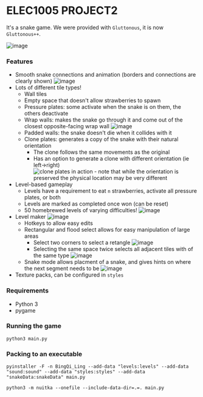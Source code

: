 # ELEC1005 PROJECT2
It's a snake game.
We were provided with `Gluttonous`, it is now `Gluttonous++`.

![image](https://github.com/AbacusIsMad/snake2022/assets/101756598/9c859b82-7930-4496-95dd-4c5a36f0224d)

### Features
- Smooth snake connections and animation (borders and connections are clearly shown)
![image](https://github.com/AbacusIsMad/snake2022/blob/master/README_images/pretty.png)
- Lots of different tile types!
    - Wall tiles
    - Empty space that doesn't allow strawberries to spawn
    - Pressure plates: some activate when the snake is on them, the others deactivate
    - Wrap walls: makes the snake go through it and come out of the closest opposite-facing wrap wall
    ![image](https://github.com/AbacusIsMad/snake2022/blob/master/README_images/clone1.png)
    - Padded walls: the snake doesn't die when it collides with it
    - Clone plates: generates a copy of the snake with their natural orientation
        - The clone follows the same movements as the original
        - Has an option to generate a clone with different orientation (ie left->right)
        ![clone plates in action - note that while the orientation is preserved the physical location may be very different](https://github.com/AbacusIsMad/snake2022/blob/master/README_images/clone2.png)
- Level-based gameplay
    - Levels have a requirement to eat `n` strawberries, activate all pressure plates, or both
    - Levels are marked as completed once won (can be reset)
    - 50 homebrewed levels of varying difficulties!
    ![image](https://github.com/AbacusIsMad/snake2022/blob/master/README_images/levels.png)
- Level maker
    ![image](https://github.com/AbacusIsMad/snake2022/blob/master/README_images/levelmaker.png)
    - Hotkeys to allow easy edits
    - Rectangular and flood select allows for easy manipulation of large areas
        - Select two corners to select a retangle
        ![image](https://github.com/AbacusIsMad/snake2022/blob/master/README_images/select1.png)
        - Selecting the same space twice selects all adjacent tiles with of the same type
        ![image](https://github.com/AbacusIsMad/snake2022/blob/master/README_images/select2.png)
    - Snake mode allows placment of a snake, and gives hints on where the next segment needs to be
    ![image](https://github.com/AbacusIsMad/snake2022/blob/master/README_images/snakemode.png)
- Texture packs, can be configured in `styles`

### Requirements
- Python 3
- pygame

### Running the game
`python3 main.py`

### Packing to an executable
`pyinstaller -F -n BingQi_Ling --add-data "levels:levels" --add-data "sound:sound" --add-data "styles:styles" --add-data "snakeData:snakeData" main.py`

`python3 -m nuitka --onefile --include-data-dir=.=. main.py`
